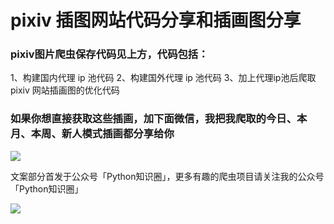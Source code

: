 # pixiv 插图网站代码分享和插画图分享

### pixiv图片爬虫保存代码见上方，代码包括：
1、构建国内代理 ip 池代码
2、构建国外代理 ip 池代码
3、加上代理ip池后爬取 pixiv 网站插画图的优化代码

### 如果你想直接获取这些插画，加下面微信，我把我爬取的今日、本月、本周、新人模式插画都分享给你

![](http://blog.pyzhishiquan.com/img/20210124195637.png)

文案部分首发于公众号「Python知识圈」，更多有趣的爬虫项目请关注我的公众号「Python知识圈」

![](http://blog.pyzhishiquan.com/img/20210124200045.jpg)

